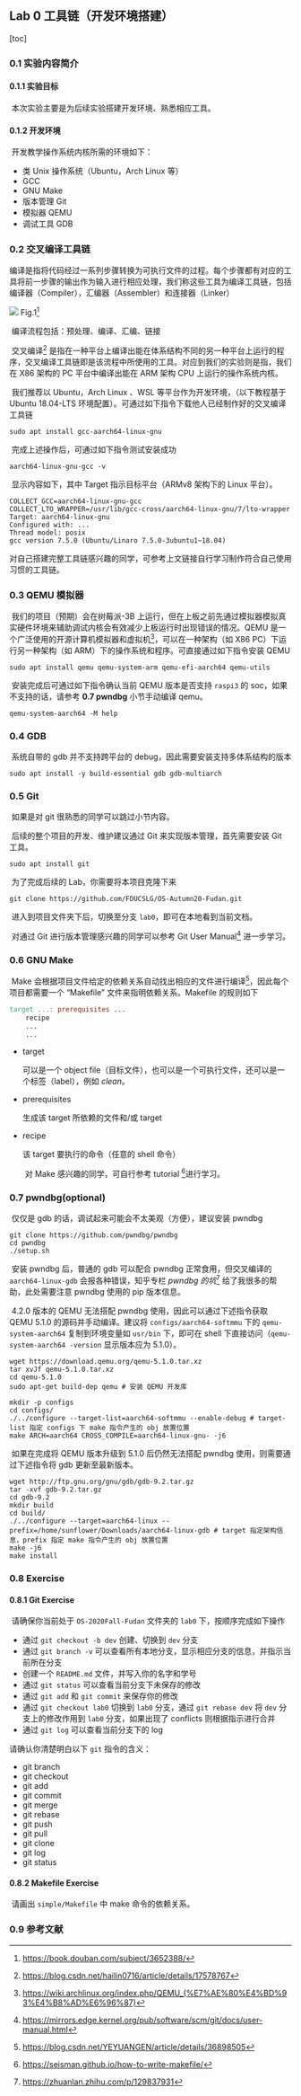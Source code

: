 ## Lab 0 工具链（开发环境搭建）

[toc]

### 0.1 实验内容简介

#### 0.1.1 实验目标

​		本次实验主要是为后续实验搭建开发环境、熟悉相应工具。

#### 0.1.2 开发环境

​		开发教学操作系统内核所需的环境如下：

- 类 Unix 操作系统（Ubuntu，Arch Linux 等）
- GCC
- GNU Make
- 版本管理 Git
- 模拟器 QEMU
- 调试工具 GDB

### 0.2 交叉编译工具链

​		编译是指将代码经过一系列步骤转换为可执行文件的过程。每个步骤都有对应的工具将前一步骤的输出作为输入进行相应处理，我们称这些工具为编译工具链，包括编译器（Compiler），汇编器（Assembler）和连接器（Linker）

<img src="Pic/Compile-procedure.png">															Fig.1[^程序员的自我修养] 

​													编译流程包括：预处理、编译、汇编、链接

​		交叉编译[^Cross-Compile] 是指在一种平台上编译出能在体系结构不同的另一种平台上运行的程序，交叉编译工具链即是该流程中所使用的工具。对应到我们的实验则是指，我们在 X86 架构的 PC 平台中编译出能在 ARM 架构 CPU 上运行的操作系统内核。

​		我们推荐以 Ubuntu，Arch Linux 、WSL 等平台作为开发环境，（以下教程基于 Ubuntu 18.04-LTS 环境配置）。可通过如下指令下载他人已经制作好的交叉编译工具链

```shell
sudo apt install gcc-aarch64-linux-gnu
```

​		完成上述操作后，可通过如下指令测试安装成功

```shell
aarch64-linux-gnu-gcc -v
```

​		显示内容如下，其中 Target 指示目标平台（ARMv8 架构下的 Linux 平台）。

```shell
COLLECT_GCC=aarch64-linux-gnu-gcc
COLLECT_LTO_WRAPPER=/usr/lib/gcc-cross/aarch64-linux-gnu/7/lto-wrapper
Target: aarch64-linux-gnu
Configured with: ...
Thread model: posix
gcc version 7.5.0 (Ubuntu/Linaro 7.5.0-3ubuntu1~18.04) 
```

​		对自己搭建完整工具链感兴趣的同学，可参考上文链接自行学习制作符合自己使用习惯的工具链。

### 0.3 QEMU 模拟器

​		我们的项目（预期）会在树莓派-3B 上运行，但在上板之前先通过模拟器模拟真实硬件环境来辅助调试内核会有效减少上板运行时出现错误的情况。QEMU 是一个广泛使用的开源计算机模拟器和虚拟机[^QEMU]，可以在一种架构（如 X86 PC）下运行另一种架构（如 ARM）下的操作系统和程序。可直接通过如下指令安装 QEMU

```shell
sudo apt install qemu qemu-system-arm qemu-efi-aarch64 qemu-utils
```

​		安装完成后可通过如下指令确认当前 QEMU 版本是否支持 `raspi3` 的 soc，如果不支持的话，请参考 **0.7 pwndbg** 小节手动编译 qemu。 

```shell
qemu-system-aarch64 -M help
```

### 0.4 GDB

​		系统自带的 gdb 并不支持跨平台的 debug，因此需要安装支持多体系结构的版本

```shell
sudo apt install -y build-essential gdb gdb-multiarch
```

### 0.5 Git

​		如果是对 git 很熟悉的同学可以跳过小节内容。

​		后续的整个项目的开发、维护建议通过 Git 来实现版本管理，首先需要安装 Git 工具。

```shell
sudo apt install git
```

​		为了完成后续的 Lab，你需要将本项目克隆下来

```shell
git clone https://github.com/FDUCSLG/OS-Autumn20-Fudan.git
```

​		进入到项目文件夹下后，切换至分支 `lab0`，即可在本地看到当前文档。

​		对通过 Git 进行版本管理感兴趣的同学可以参考 Git User Manual[^Git-manual] 进一步学习。

### 0.6 GNU Make

​		Make 会根据项目文件给定的依赖关系自动找出相应的文件进行编译[^Make 的意义]，因此每个项目都需要一个 “Makefile” 文件来指明依赖关系。Makefile 的规则如下

```makefile
target ...: prerequisites ...
	recipe
 	...
 	...
```

- target

  可以是一个 object file（目标文件），也可以是一个可执行文件，还可以是一个标签（label），例如 *clean*。

- prerequisites

  生成该 target 所依赖的文件和/或 target

- recipe

  该 target 要执行的命令（任意的 shell 命令）
  
  ​	对 Make 感兴趣的同学，可自行参考 tutorial [^Makefile-tutorial]进行学习。

### 0.7 pwndbg(optional)

​		仅仅是 gdb 的话，调试起来可能会不太美观（方便），建议安装 pwndbg

```shell
git clone https://github.com/pwndbg/pwndbg
cd pwndbg
./setup.sh
```

​		安装 pwndbg 后，普通的 gdb 可以配合 pwndbg 正常食用，但交叉编译的 `aarch64-linux-gdb` 会报各种错误，知乎专栏 *pwndbg 的坑*[^Zhihu] 给了我很多的帮助，此处需要注意 pwndbg 使用的 pip 版本信息。

​		4.2.0 版本的 QEMU 无法搭配 pwndbg 使用，因此可以通过下述指令获取 QEMU 5.1.0 的源码并手动编译。建议将 `configs/aarch64-softmmu` 下的 `qemu-system-aarch64` 复制到环境变量如 `usr/bin` 下，即可在 shell 下直接访问（`qemu-system-aarch64 -version` 显示版本应为 5.1.0）。

```shell
wget https://download.qemu.org/qemu-5.1.0.tar.xz
tar xvJf qemu-5.1.0.tar.xz
cd qemu-5.1.0
sudo apt-get build-dep qemu # 安装 QEMU 开发库

mkdir -p configs
cd configs/
./../configure --target-list=aarch64-softmmu --enable-debug # target-list 指定 configs 下 make 指令产生的 obj 放置位置
make ARCH=aarch64 CROSS_COMPILE=aarch64-linux-gnu- -j6
```

​		如果在完成将 QEMU 版本升级到 5.1.0 后仍然无法搭配 pwndbg 使用，则需要通过下述指令将 gdb 更新至最新版本。

```shell
wget http://ftp.gnu.org/gnu/gdb/gdb-9.2.tar.gz
tar -xvf gdb-9.2.tar.gz
cd gdb-9.2
mkdir build
cd build/
./../configure --target=aarch64-linux --prefix=/home/sunflower/Downloads/aarch64-linux-gdb # target 指定架构信息，prefix 指定 make 指令产生的 obj 放置位置
make -j6
make install
```

### 0.8 Exercise

#### 0.8.1 Git Exercise

​		请确保你当前处于 `OS-2020Fall-Fudan` 文件夹的 `lab0` 下，按顺序完成如下操作

- 通过 `git checkout -b dev` 创建、切换到 `dev` 分支
- 通过 `git branch -v` 可以查看所有本地分支，显示相应分支的信息，并指示当前所在分支
- 创建一个 `README.md` 文件，并写入你的名字和学号
- 通过 `git status` 可以查看当前分支下未保存的修改
- 通过 `git add` 和 `git commit` 来保存你的修改
- 通过 `git checkout lab0` 切换到 `lab0` 分支，通过 `git rebase dev` 将 `dev` 分支上的修改作用到 `lab0` 分支，如果出现了 conflicts 则根据指示进行合并
- 通过 `git log` 可以查看当前分支下的 log

请确认你清楚明白以下 `git` 指令的含义：

- git branch
- git checkout
- git add
- git commit
- git merge
- git rebase
- git push
- git pull
- git clone
- git log
- git status

#### 0.8.2 Makefile Exercise

​		请画出 `simple/Makefile` 中 make 命令的依赖关系。

### 0.9 参考文献

[^程序员的自我修养]:https://book.douban.com/subject/3652388/
[^Cross-Compile]:https://blog.csdn.net/hailin0716/article/details/17578767
[^QEMU]:https://wiki.archlinux.org/index.php/QEMU_(%E7%AE%80%E4%BD%93%E4%B8%AD%E6%96%87)
[^Git-manual]:https://mirrors.edge.kernel.org/pub/software/scm/git/docs/user-manual.html
[^Make 的意义]:https://blog.csdn.net/YEYUANGEN/article/details/36898505
[^Makefile-tutorial]:https://seisman.github.io/how-to-write-makefile/
[^Zhihu]:https://zhuanlan.zhihu.com/p/129837931
